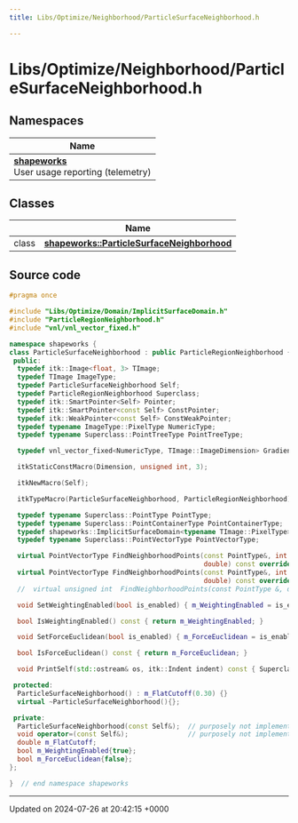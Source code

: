 ```yaml
---
title: Libs/Optimize/Neighborhood/ParticleSurfaceNeighborhood.h

---
```


# Libs/Optimize/Neighborhood/ParticleSurfaceNeighborhood.h



## Namespaces

| Name           |
| -------------- |
| **[shapeworks](../Namespaces/namespaceshapeworks.md)** <br>User usage reporting (telemetry)  |

## Classes

|                | Name           |
| -------------- | -------------- |
| class | **[shapeworks::ParticleSurfaceNeighborhood](../Classes/classshapeworks_1_1ParticleSurfaceNeighborhood.md)**  |




## Source code

```cpp
#pragma once

#include "Libs/Optimize/Domain/ImplicitSurfaceDomain.h"
#include "ParticleRegionNeighborhood.h"
#include "vnl/vnl_vector_fixed.h"

namespace shapeworks {
class ParticleSurfaceNeighborhood : public ParticleRegionNeighborhood {
 public:
  typedef itk::Image<float, 3> TImage;
  typedef TImage ImageType;
  typedef ParticleSurfaceNeighborhood Self;
  typedef ParticleRegionNeighborhood Superclass;
  typedef itk::SmartPointer<Self> Pointer;
  typedef itk::SmartPointer<const Self> ConstPointer;
  typedef itk::WeakPointer<const Self> ConstWeakPointer;
  typedef typename ImageType::PixelType NumericType;
  typedef typename Superclass::PointTreeType PointTreeType;

  typedef vnl_vector_fixed<NumericType, TImage::ImageDimension> GradientVectorType;

  itkStaticConstMacro(Dimension, unsigned int, 3);

  itkNewMacro(Self);

  itkTypeMacro(ParticleSurfaceNeighborhood, ParticleRegionNeighborhood);

  typedef typename Superclass::PointType PointType;
  typedef typename Superclass::PointContainerType PointContainerType;
  typedef shapeworks::ImplicitSurfaceDomain<typename TImage::PixelType> DomainType;
  typedef typename Superclass::PointVectorType PointVectorType;

  virtual PointVectorType FindNeighborhoodPoints(const PointType&, int idx, std::vector<double>&, std::vector<double>&,
                                                 double) const override;
  virtual PointVectorType FindNeighborhoodPoints(const PointType&, int idx, std::vector<double>&,
                                                 double) const override;
  //  virtual unsigned int  FindNeighborhoodPoints(const PointType &, double, PointVectorType &) const;

  void SetWeightingEnabled(bool is_enabled) { m_WeightingEnabled = is_enabled; }

  bool IsWeightingEnabled() const { return m_WeightingEnabled; }

  void SetForceEuclidean(bool is_enabled) { m_ForceEuclidean = is_enabled; }

  bool IsForceEuclidean() const { return m_ForceEuclidean; }

  void PrintSelf(std::ostream& os, itk::Indent indent) const { Superclass::PrintSelf(os, indent); }

 protected:
  ParticleSurfaceNeighborhood() : m_FlatCutoff(0.30) {}
  virtual ~ParticleSurfaceNeighborhood(){};

 private:
  ParticleSurfaceNeighborhood(const Self&);  // purposely not implemented
  void operator=(const Self&);               // purposely not implemented
  double m_FlatCutoff;
  bool m_WeightingEnabled{true};
  bool m_ForceEuclidean{false};
};

}  // end namespace shapeworks
```


-------------------------------

Updated on 2024-07-26 at 20:42:15 +0000

